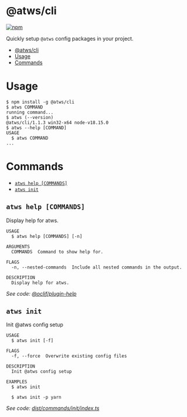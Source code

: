 # @atws/cli

[![npm](https://img.shields.io/npm/v/@atws/cli?style=flat-square)](https://www.npmjs.com/package/@atws/cli)

Quickly setup `@atws` config packages in your project.

<!-- toc -->
* [@atws/cli](#atwscli)
* [Usage](#usage)
* [Commands](#commands)
<!-- tocstop -->

# Usage

<!-- usage -->
```sh-session
$ npm install -g @atws/cli
$ atws COMMAND
running command...
$ atws (--version)
@atws/cli/1.1.3 win32-x64 node-v18.15.0
$ atws --help [COMMAND]
USAGE
  $ atws COMMAND
...
```
<!-- usagestop -->

# Commands

<!-- commands -->
* [`atws help [COMMANDS]`](#atws-help-commands)
* [`atws init`](#atws-init)

## `atws help [COMMANDS]`

Display help for atws.

```
USAGE
  $ atws help [COMMANDS] [-n]

ARGUMENTS
  COMMANDS  Command to show help for.

FLAGS
  -n, --nested-commands  Include all nested commands in the output.

DESCRIPTION
  Display help for atws.
```

_See code: [@oclif/plugin-help](https://github.com/oclif/plugin-help/blob/v5.2.17/src/commands/help.ts)_

## `atws init`

Init @atws config setup

```
USAGE
  $ atws init [-f]

FLAGS
  -f, --force  Overwrite existing config files

DESCRIPTION
  Init @atws config setup

EXAMPLES
  $ atws init

  $ atws init -p yarn
```

_See code: [dist/commands/init/index.ts](https://github.com/Austrian-Web-Services/config/blob/v1.1.3/dist/commands/init/index.ts)_
<!-- commandsstop -->
